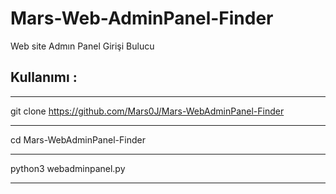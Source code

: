 # Mars-Web-AdminPanel-Finder
Web site Admın Panel Girişi Bulucu 

## Kullanımı :
***
git clone https://github.com/Mars0J/Mars-WebAdminPanel-Finder
***
cd Mars-WebAdminPanel-Finder
***
python3 webadminpanel.py
***

